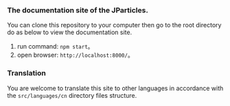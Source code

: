 ### The documentation site of the JParticles.

You can clone this repository to your computer then go to the root directory do as below to view the documentation site.

1. run command: `npm start`。
1. open browser: `http://localhost:8000/`。

### Translation

You are welcome to translate this site to other languages in accordance with the `src/languages/cn` directory files structure.
